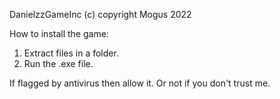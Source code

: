 DanielzzGameInc (c) copyright Mogus 2022

How to install the game:
1. Extract files in a folder.
2. Run the .exe file.

If flagged by antivirus then allow it. Or not if you don't trust me.
